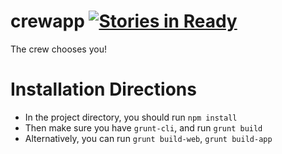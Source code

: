 # crewapp [![Stories in Ready](https://badge.waffle.io/crewapp/crewapp.png?label=ready&title=Ready)](https://waffle.io/crewapp/crewapp)
The crew chooses you!

# Installation Directions

 - In the project directory, you should run `npm install`
 - Then make sure you have `grunt-cli`, and run `grunt build`
  - Alternatively, you can run `grunt build-web`, `grunt build-app`